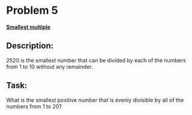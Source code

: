 # Problem 5

[**Smallest multiple**](https://projecteuler.net/problem=5)

## Description:
2520 is the smallest number that can be divided by each of the numbers from 1 to 10 without any remainder.

## Task:
What is the smallest positive number that is evenly divisible by all of the numbers from 1 to 20?
